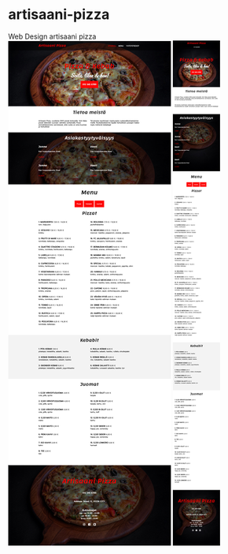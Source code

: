 # artisaani-pizza

Web Design artisaani pizza
![artisaani1](artisaani-pizza-full-layout.jpg)
![artisaani2](artisaani-pizza-mobile.jpg)
